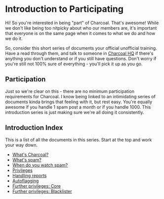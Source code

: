 ---
---

# Introduction to Participating
Hi! So you're interested in being "part" of Charcoal. That's awesome! While we don't like
being too nitpicky about who our members are, it's important that everyone is on the same
page when it comes to what we do and how we do it.

So, consider this short series of documents your official unofficial training. Have a read
through them, and talk to someone in [Charcoal HQ][hq] if there's anything you don't
understand or if you still have questions. Don't worry if you're still not 100% sure of
everything - you'll pick it up as you go.

## Participation
Just so we're clear on this - there are no minimum participation requirements for
Charcoal. I know being linked to an intimidating series of documents kinda brings that
feeling with it, but rest easy. You're equally awesome if
you handle 1 spam post a month or if you handle 1000. This introduction series is just making
sure we're all doing it consistently.

## Introduction Index
This is a list of all the documents in this series. Start at the top and work your way down.

 - [What's Charcoal?][1]
 - [What's spam?][2]
 - [When do you watch spam?][3]
 - [Privileges][4]
 - [Handling reports][5]
 - [Autoflagging][6]
 - [Further privileges: Core][7]
 - [Further privileges: Blacklister][8]

[hq]: https://chat.stackexchange.com/rooms/11540/charcoal-hq
[1]: /training/charcoal
[2]: /training/spam
[3]: /training/watch
[4]: /training/privileges
[5]: /training/reports
[6]: /training/autoflagging
[7]: /training/core
[8]: /training/blacklister

